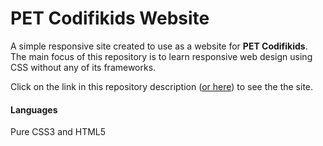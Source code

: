 # PET Codifikids Website

A simple responsive site created to use as a website for **PET Codifikids**. The main focus of this repository is to learn responsive web design using CSS without any of its frameworks. 

Click on the link in this repository description ([or here](https://henriquesqs.github.io/petCodifikids-website/)) to see the the site.

#### Languages
Pure CSS3 and HTML5
